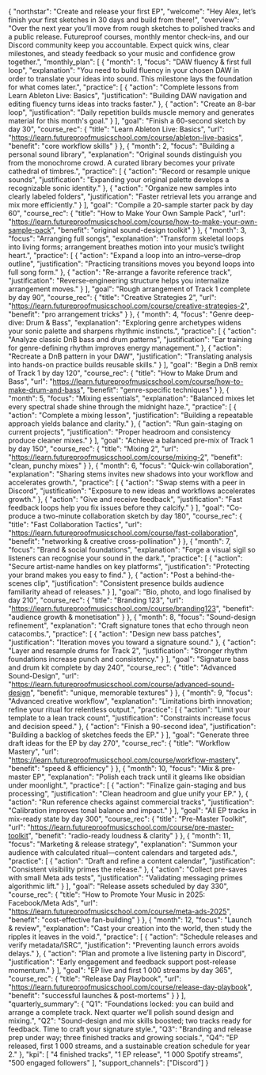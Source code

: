 {
  "northstar": "Create and release your first EP",
  "welcome": "Hey Alex, let’s finish your first sketches in 30 days and build from there!",
  "overview": "Over the next year you’ll move from rough sketches to polished tracks and a public release. Futureproof courses, monthly mentor check-ins, and our Discord community keep you accountable. Expect quick wins, clear milestones, and steady feedback so your music and confidence grow together.",
  "monthly_plan": [
    {
      "month": 1,
      "focus": "DAW fluency & first full loop",
      "explanation": "You need to build fluency in your chosen DAW in order to translate your ideas into sound. This milestone lays the foundation for what comes later.",
      "practice": [
        { "action": "Complete lessons from Learn Ableton Live: Basics", "justification": "Building DAW navigation and editing fluency turns ideas into tracks faster." },
        { "action": "Create an 8-bar loop", "justification": "Daily repetition builds muscle memory and generates material for this month's goal." }
      ],
      "goal": "Finish a 60-second sketch by day 30",
      "course_rec": {
        "title": "Learn Ableton Live: Basics",
        "url": "https://learn.futureproofmusicschool.com/course/ableton-live-basics",
        "benefit": "core workflow skills"
      }
    },
    {
      "month": 2,
      "focus": "Building a personal sound library",
      "explanation": "Original sounds distinguish you from the monochrome crowd. A curated library becomes your private cathedral of timbres.",
      "practice": [
        { "action": "Record or resample unique sounds", "justification": "Expanding your original palette develops a recognizable sonic identity." },
        { "action": "Organize new samples into clearly labeled folders", "justification": "Faster retrieval lets you arrange and mix more efficiently." }
      ],
      "goal": "Compile a 20-sample starter pack by day 60",
      "course_rec": {
        "title": "How to Make Your Own Sample Pack",
        "url": "https://learn.futureproofmusicschool.com/course/how-to-make-your-own-sample-pack",
        "benefit": "original sound-design toolkit"
      }
    },
    {
      "month": 3,
      "focus": "Arranging full songs",
      "explanation": "Transform skeletal loops into living forms; arrangement breathes motion into your music’s twilight heart.",
      "practice": [
        { "action": "Expand a loop into an intro–verse–drop outline", "justification": "Practicing transitions moves you beyond loops into full song form." },
        { "action": "Re-arrange a favorite reference track", "justification": "Reverse-engineering structure helps you internalize arrangement moves." }
      ],
      "goal": "Rough arrangement of Track 1 complete by day 90",
      "course_rec": {
        "title": "Creative Strategies 2",
        "url": "https://learn.futureproofmusicschool.com/course/creative-strategies-2",
        "benefit": "pro arrangement tricks"
      }
    },
    {
      "month": 4,
      "focus": "Genre deep-dive: Drum & Bass",
      "explanation": "Exploring genre archetypes widens your sonic palette and sharpens rhythmic instincts.",
      "practice": [
        { "action": "Analyze classic DnB bass and drum patterns", "justification": "Ear training for genre-defining rhythm improves energy management." },
        { "action": "Recreate a DnB pattern in your DAW", "justification": "Translating analysis into hands-on practice builds reusable skills." }
      ],
      "goal": "Begin a DnB remix of Track 1 by day 120",
      "course_rec": {
        "title": "How to Make Drum and Bass",
        "url": "https://learn.futureproofmusicschool.com/course/how-to-make-drum-and-bass",
        "benefit": "genre-specific techniques"
      }
    },
    {
      "month": 5,
      "focus": "Mixing essentials",
      "explanation": "Balanced mixes let every spectral shade shine through the midnight haze.",
      "practice": [
        { "action": "Complete a mixing lesson", "justification": "Building a repeatable approach yields balance and clarity." },
        { "action": "Run gain-staging on current projects", "justification": "Proper headroom and consistency produce cleaner mixes." }
      ],
      "goal": "Achieve a balanced pre-mix of Track 1 by day 150",
      "course_rec": {
        "title": "Mixing 2",
        "url": "https://learn.futureproofmusicschool.com/course/mixing-2",
        "benefit": "clean, punchy mixes"
      }
    },
    {
      "month": 6,
      "focus": "Quick-win collaboration",
      "explanation": "Sharing stems invites new shadows into your workflow and accelerates growth.",
      "practice": [
        { "action": "Swap stems with a peer in Discord", "justification": "Exposure to new ideas and workflows accelerates growth." },
        { "action": "Give and receive feedback", "justification": "Fast feedback loops help you fix issues before they calcify." }
      ],
      "goal": "Co-produce a two-minute collaboration sketch by day 180",
      "course_rec": {
        "title": "Fast Collaboration Tactics",
        "url": "https://learn.futureproofmusicschool.com/course/fast-collaboration",
        "benefit": "networking & creative cross-pollination"
      }
    },
    {
      "month": 7,
      "focus": "Brand & social foundations",
      "explanation": "Forge a visual sigil so listeners can recognise your sound in the dark.",
      "practice": [
        { "action": "Secure artist-name handles on key platforms", "justification": "Protecting your brand makes you easy to find." },
        { "action": "Post a behind-the-scenes clip", "justification": "Consistent presence builds audience familiarity ahead of releases." }
      ],
      "goal": "Bio, photo, and logo finalised by day 210",
      "course_rec": {
        "title": "Branding 123",
        "url": "https://learn.futureproofmusicschool.com/course/branding123",
        "benefit": "audience growth & monetisation"
      }
    },
    {
      "month": 8,
      "focus": "Sound-design refinement",
      "explanation": "Craft signature tones that echo through neon catacombs.",
      "practice": [
        { "action": "Design new bass patches", "justification": "Iteration moves you toward a signature sound." },
        { "action": "Layer and resample drums for Track 2", "justification": "Stronger rhythm foundations increase punch and consistency." }
      ],
      "goal": "Signature bass and drum kit complete by day 240",
      "course_rec": {
        "title": "Advanced Sound-Design",
        "url": "https://learn.futureproofmusicschool.com/course/advanced-sound-design",
        "benefit": "unique, memorable textures"
      }
    },
    {
      "month": 9,
      "focus": "Advanced creative workflow",
      "explanation": "Limitations birth innovation; refine your ritual for relentless output.",
      "practice": [
        { "action": "Limit your template to a lean track count", "justification": "Constraints increase focus and decision speed." },
        { "action": "Finish a 90-second idea", "justification": "Building a backlog of sketches feeds the EP." }
      ],
      "goal": "Generate three draft ideas for the EP by day 270",
      "course_rec": {
        "title": "Workflow Mastery",
        "url": "https://learn.futureproofmusicschool.com/course/workflow-mastery",
        "benefit": "speed & efficiency"
      }
    },
    {
      "month": 10,
      "focus": "Mix & pre-master EP",
      "explanation": "Polish each track until it gleams like obsidian under moonlight.",
      "practice": [
        { "action": "Finalize gain-staging and bus processing", "justification": "Clean headroom and glue unify your EP." },
        { "action": "Run reference checks against commercial tracks", "justification": "Calibration improves tonal balance and impact." }
      ],
      "goal": "All EP tracks in mix-ready state by day 300",
      "course_rec": {
        "title": "Pre-Master Toolkit",
        "url": "https://learn.futureproofmusicschool.com/course/pre-master-toolkit",
        "benefit": "radio-ready loudness & clarity"
      }
    },
    {
      "month": 11,
      "focus": "Marketing & release strategy",
      "explanation": "Summon your audience with calculated ritual—content calendars and targeted ads.",
      "practice": [
        { "action": "Draft and refine a content calendar", "justification": "Consistent visibility primes the release." },
        { "action": "Collect pre-saves with small Meta ads tests", "justification": "Validating messaging primes algorithmic lift." }
      ],
      "goal": "Release assets scheduled by day 330",
      "course_rec": {
        "title": "How to Promote Your Music in 2025: Facebook/Meta Ads",
        "url": "https://learn.futureproofmusicschool.com/course/meta-ads-2025",
        "benefit": "cost-effective fan-building"
      }
    },
    {
      "month": 12,
      "focus": "Launch & review",
      "explanation": "Cast your creation into the world, then study the ripples it leaves in the void.",
      "practice": [
        { "action": "Schedule releases and verify metadata/ISRC", "justification": "Preventing launch errors avoids delays." },
        { "action": "Plan and promote a live listening party in Discord", "justification": "Early engagement and feedback support post-release momentum." }
      ],
      "goal": "EP live and first 1 000 streams by day 365",
      "course_rec": {
        "title": "Release Day Playbook",
        "url": "https://learn.futureproofmusicschool.com/course/release-day-playbook",
        "benefit": "successful launches & post-mortems"
      }
    }
  ],
  "quarterly_summary": {
    "Q1": "Foundations locked: you can build and arrange a complete track. Next quarter we’ll polish sound design and mixing.",
    "Q2": "Sound-design and mix skills boosted; two tracks ready for feedback. Time to craft your signature style.",
    "Q3": "Branding and release prep under way; three finished tracks and growing socials.",
    "Q4": "EP released, first 1 000 streams, and a sustainable creation schedule for year 2."
  },
  "kpi": [
    "4 finished tracks",
    "1 EP release",
    "1 000 Spotify streams",
    "500 engaged followers"
  ],
  "support_channels": ["Discord"]
}
